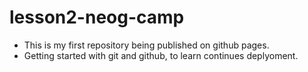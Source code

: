 # lesson2-neog-camp

- This is my first repository being published on github pages.
- Getting started with git and github, to learn continues deplyoment.
